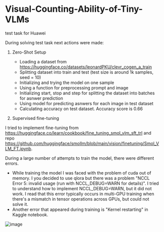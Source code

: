 # Visual-Counting-Ability-of-Tiny-VLMs
test task for Huawei

During solving test task next actions were made:

1. Zero-Shot Setup
   - Loading a dataset from https://huggingface.co/datasets/leonardPKU/clevr_cogen_a_train
   - Splitting dataset into train and test (test size is around 1k samples, seed = 10)
   - Initializing and trying the model on one sample
   - Using a function for preprocessing prompt and image
   - Initializing start, stop and step for splitting the dataset into batches for asnwer prediction
   - Using model for predicting asnwers for each image in test dataset
   - Calculating accuracy on test dataset. Accuracy score is 0.66

2. Supervised fine-tuning

I tried to implement fine-tuning from https://huggingface.co/learn/cookbook/fine_tuning_smol_vlm_sft_trl and repo https://github.com/huggingface/smollm/blob/main/vision/finetuning/Smol_VLM_FT.ipynb.

During a large number of attempts to train the model, there were different errors.
- While training the model I was faced with the problem of cuda out of memory. I you decided to use qlora but there was a problem "NCCL Error 5: invalid usage (run with NCCL_DEBUG=WARN for details)". I tried to understand how to implement NCCL_DEBUG=WARN, but it did not work. I read that this error typically occurs in multi-GPU training when there's a mismatch in tensor operations across GPUs, but could not solve it.
- Another error that appeared during training is "Kernel restarting" in Kaggle notebook.
  
![image](https://github.com/user-attachments/assets/7f286dc1-ace4-4d3d-9771-36f7db340d9f)
